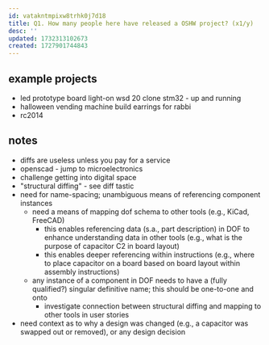 ```yaml
---
id: vatakntmpixw8trhk0j7d18
title: Q1. How many people here have released a OSHW project? (x1/y)
desc: ''
updated: 1732313102673
created: 1727901744843
---
```


## example projects
- led prototype board light-on wsd 20 clone stm32 - up and running
- halloween vending machine
  build earrings for rabbi
- rc2014

## notes

- diffs are useless unless you pay for a service
- openscad - jump to microelectronics
- challenge getting into digital space
- "structural diffing" - see diff tastic
- need for name-spacing; unambiguous means of referencing component instances
  - need a means of mapping dof schema to other tools (e.g., KiCad, FreeCAD)
    - this enables referencing data (s.a., part description) in DOF to enhance understanding data in other tools (e.g., what is the purpose of capacitor C2 in board layout)
    - this enables deeper referencing within instructions (e.g., where to place capacitor on a board based on board layout within assembly instructions)
  - any instance of a component in DOF needs to have a (fully qualified?) singular definitive name; this should be one-to-one and onto
    - investigate connection between structural diffing and mapping to other tools in user stories
- need context as to why a design was changed (e.g., a capacitor was swapped out or removed), or any design decision
